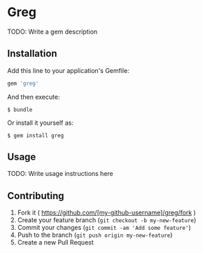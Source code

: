 # Greg

TODO: Write a gem description

## Installation

Add this line to your application's Gemfile:

```ruby
gem 'greg'
```

And then execute:

    $ bundle

Or install it yourself as:

    $ gem install greg

## Usage

TODO: Write usage instructions here

## Contributing

1. Fork it ( https://github.com/[my-github-username]/greg/fork )
2. Create your feature branch (`git checkout -b my-new-feature`)
3. Commit your changes (`git commit -am 'Add some feature'`)
4. Push to the branch (`git push origin my-new-feature`)
5. Create a new Pull Request
